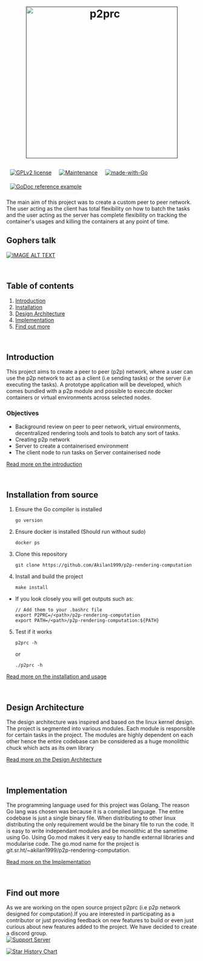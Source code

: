 <h1 align="center">
  <br>
  <a href=""><img src="https://raw.githubusercontent.com/Akilan1999/p2p-rendering-computation/master/Docs/images/p2prclogo.png" alt="p2prc" width="400"></a>
  <br>
</h1>

<!-- seperator -->

<div style="display:flex;flex-wrap:wrap;">
  <a href="http://perso.crans.org/besson/LICENSE.html"><img alt="GPLv2 license" src="https://img.shields.io/badge/License-GPLv2-blue.svg" style="padding:5px;margin:5px;" /></a>
  <a href="https://GitHub.com/Akilan1999/p2p-rendering-computation/graphs/commit-activity"><img alt="Maintenance" src="https://img.shields.io/badge/Maintained%3F-yes-green.svg" style="padding:5px;margin:5px;" /></a>
  <a href="http://golang.org"><img alt="made-with-Go" src="https://img.shields.io/badge/Made%20with-Go-1f425f.svg" style="padding:5px;margin:5px;" /></a>
  <a href="https://pkg.go.dev/git.sr.ht/~akilan1999/p2p-rendering-computation"><img alt="GoDoc reference example" src="https://img.shields.io/badge/godoc-reference-blue.svg" style="padding:5px;margin:5px;" /></a>
</div>

The main aim of this project was to create a custom peer to peer network. The user acting as the
client has total flexibility on how to batch the tasks and the user acting as the server has complete
flexibility on tracking the container's usages and killing the containers at any point of time. 

## Gophers talk 
[![IMAGE ALT TEXT](https://i.ytimg.com/vi/ovcZLEhQxWk/hqdefault.jpg)](https://www.youtube.com/watch?v=ovcZLEhQxWk "P2PRC - Gophers monthly talk")

<br>

## Table of contents
1. [Introduction](#Introduction)
2. [Installation](#Installation.md)
3. [Design Architecture](#Design-Architecture)
4. [Implementation](#Implementation) 
5. [Find out more](#Find-out-more)

<br>

## Introduction
This project aims to create a peer to peer (p2p) network, where a user can use the p2p network to act as a client (i.e sending tasks) or the server (i.e executing the tasks). A prototype application will be developed, which comes bundled with a p2p module and possible to execute docker containers or virtual environments across selected nodes.

### Objectives
- Background review on peer to peer network, virtual environments, decentralized rendering tools and tools to batch any sort of tasks.
- Creating p2p network
- Server to create a containerised environment
- The client node to run tasks on Server containerised node

[Read more on the introduction](Docs/Introduction.md)

<br>

## Installation from source
1. Ensure the Go compiler is installed 
   ```
   go version
   ```
3. Ensure docker is installed (Should run without sudo)
   ```
   docker ps
   ```
3. Clone this repository 
   ```
   git clone https://github.com/Akilan1999/p2p-rendering-computation
   ```
4. Install and build the project
   ```
   make install 
   ```
- If you look closely you will get outputs such as:
   ```
   // Add them to your .bashrc file      
   export P2PRC=/<path>/p2p-rendering-computation
   export PATH=/<path>/p2p-rendering-computation:${PATH}
   ```

5. Test if it works 
   ```
   p2prc -h 
   ```
   or 
   ```
   ./p2prc -h 
   ```
[Read more on the installation and usage](Docs/Installation.md)

<br>

## Design Architecture 
The design architecture was inspired and based on the linux kernel design. The project is segmented into various modules. Each module is responsible for certain tasks in the project. The modules are highly dependent on each other hence the entire codebase can be considered as a huge monolithic chuck which acts as its own library

[Read more on the Design Architecture](Docs/DesignArchtectureIntro.md)

<br>

## Implementation
The programming language used for this project was Golang. The reason Go lang was chosen was because it is a compiled language. The entire codebase is just a single binary file. When distributing to other linux distributing the only requirement would be the binary file to run the code. It is easy to write independant modules and be monolithic at the sametime using Go. Using Go.mod makes it very easy to handle external libraries and modularise code. The go.mod name for the project is git.sr.ht/~akilan1999/p2p-rendering-computation.

[Read more on the Implementation](Docs/Implementation.md)

<br>

## Find out more
As we are working on the open source project p2prc (i.e  p2p network designed for computation).If you are interested in participating as a contributor
or just providing feedback on new features to build  or even just curious about new features added to the project. We have decided to create a discord group.                 
[![Support Server](https://discordapp.com/api/guilds/854397492795277322/widget.png?style=banner2)](https://discord.gg/b4nRGTjYqy)

[![Star History Chart](https://api.star-history.com/svg?repos=Akilan1999/p2p-rendering-computation&type=Date)](https://github.com/Gaurav-Gosain)
